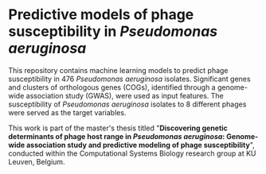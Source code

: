 # Predictive models of phage susceptibility in *Pseudomonas aeruginosa*

This repository contains machine learning models to predict phage susceptibility in 476 *Pseudomonas aeruginosa* isolates. Significant genes and clusters of orthologous genes (COGs), identified through a genome-wide association study (GWAS), were used as input features. The susceptibility of *Pseudomonas aeruginosa* isolates to 8 different phages were served as the target variables.

This work is part of the master's thesis titled "**Discovering genetic determinants of phage host range in *Pseudomonas aeruginosa*: Genome-wide association study and predictive modeling of phage susceptibility**", conducted within the Computational Systems Biology research group at KU Leuven, Belgium.
